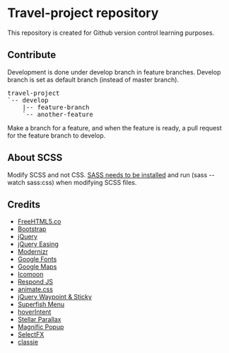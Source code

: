 <h1>Travel-project repository</h1>
<p>This repository is created for Github version control learning purposes.</p>
<h2>Contribute</h2>
<p>Development is done under develop branch in feature branches. Develop branch is set as default branch (instead of master branch).</p>
<pre>travel-project
`-- develop
    |-- feature-branch
    `-- another-feature</pre>
<p>Make a branch for a feature, and when the feature is ready, a pull request for the feature branch to develop.</p>
<h2>About SCSS</h2>
<p>Modify SCSS and not CSS. <a href="http://sass-lang.com/install">SASS needs to be installed</a> and run (sass --watch sass:css) when modifying SCSS files.</p>
<h2>Credits</h2>
<ul>
<li><a href="http://freehtml5.co">FreeHTML5.co</a></li>
<li><a href="http://getbootstrap.com">Bootstrap</a></li>
<li><a href="http://jquery.com">jQuery</a></li>
<li><a href="http://gsgd.co.uk/sandbox/jquery/easing">jQuery Easing </a></li>
<li><a href="http://modernizr.com">Modernizr</a></li>
<li><a href="http://www.google.com/fonts">Google Fonts </a></li>
<li><a href="http://maps.google.com">Google Maps</a></li>
<li><a href="http://icomoon.io/app/">Icomoon</a></li>
<li><a href="http://github.com/scottjehl/Respond/blob/master/LICENSE-MIT">Respond JS</a></li>
<li><a href="http://daneden.github.io/animate.css/">animate.css</a></li>
<li><a href="http://imakewebthings.com">jQuery Waypoint &amp; Sticky</a></li>
<li><a href="http://users.tpg.com.au/j_birch/plugins/superfish/examples">Superfish Menu</a></li>
<li><a href="http://github.com/briancherne/jquery-hoverIntent">hoverIntent</a></li>
<li><a href="http://markdalgleish.com/projects/stellar.js">Stellar Parallax</a></li>
<li><a href="http://dimsemenov.com/plugins/magnific-popup">Magnific Popup</a></li>
<li><a href="http://www.codrops.com">SelectFX</a></li>
<li><a href="http://github.com/ded/bonzo">classie</a></li>
